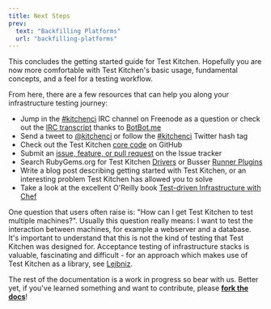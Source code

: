```yaml
---
title: Next Steps
prev:
  text: "Backfilling Platforms"
  url: "backfilling-platforms"
---
```


This concludes the getting started guide for Test Kitchen. Hopefully you are now more comfortable with Test Kitchen's basic usage, fundamental concepts, and a feel for a testing workflow.

From here, there are a few resources that can help you along your infrastructure testing journey:

* Jump in the [#kitchenci](http://webchat.freenode.net/?channels=kitchenci) IRC channel on Freenode as a question or check out the [IRC transcript](https://botbot.me/freenode/kitchenci/) thanks to [BotBot.me](https://botbot.me/)
* Send a tweet to [@kitchenci](https://twitter.com/kitchenci) or follow the [#kitchenci](https://twitter.com/search?q=%23kitchenci&src=typd) Twitter hash tag
* Check out the Test Kitchen [core code](https://github.com/test-kitchen/test-kitchen) on GitHub
* Submit an [issue, feature, or pull request](https://github.com/test-kitchen/test-kitchen/issues) on the Issue tracker
* Search RubyGems.org for Test Kitchen [Drivers](https://rubygems.org/search?utf8=%E2%9C%93&query=kitchen-) or Busser [Runner Plugins](https://rubygems.org/search?utf8=%E2%9C%93&query=busser-)
* Write a blog post describing getting started with Test Kitchen, or an interesting problem Test Kitchen has allowed you to solve
* Take a look at the excellent O'Reilly book [Test-driven Infrastructure with Chef](http://shop.oreilly.com/product/0636920030973.do)

One question that users often raise is: "How can I get Test Kitchen to test multiple machines?".  Usually this question really means: I want to test the interaction between machines, for example a webserver and a database.  It's important to understand that this is not the kind of testing that Test Kitchen was designed for.  Acceptance testing of infrastructure stacks is valuable, fascinating and difficult - for an approach which makes use of Test Kitchen as a library, see [Leibniz](http://leibniz.cc).

The rest of the documentation is a work in progress so bear with us. Better yet, if you've learned something and want to contribute, please [**fork the docs**](//https://github.com/test-kitchen/kitchen-docs)!
